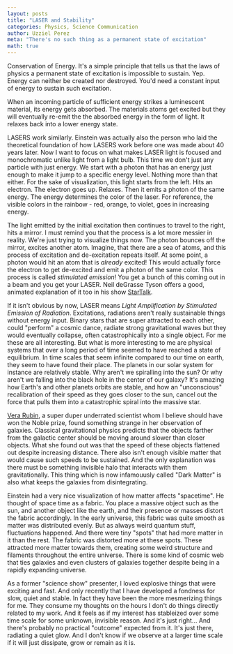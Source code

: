 ```yaml
---
layout: posts
title: "LASER and Stability"
categories: Physics, Science Communication
author: Uzziel Perez
meta: "There's no such thing as a permanent state of excitation"
math: true
---
```


Conservation of Energy. It's a simple principle that tells us that the laws of physics a permanent state of excitation is impossible to sustain. Yep. Energy can neither be created nor destroyed. You'd need a constant input of energy to sustain such excitation.

When an incoming particle of sufficient energy strikes a luminescent material, its energy gets absorbed. The materials atoms get excited but they will eventually re-emit the the absorbed energy in the form of light. It relaxes back into a lower energy state.

LASERS work similarly. Einstein was actually also the person who laid the theoretical foundation of how LASERS work before one was made about 40 years later. Now I want to focus on what makes LASER light is focused and monochromatic unlike light from a light bulb. This time we don't just any particle with just energy. We start with a photon that has an energy just enough to make it jump to a specific energy level. Nothing more than that either. For the sake of visualization, this light starts from the left. Hits an electron. The electron goes up. Relaxes. Then it emits a photon of the same energy. The energy determines the color of the laser. For reference, the visible colors in the rainbow - red, orange, to violet, goes in increasing energy.

The light emitted by the initial excitation then continues to travel to the right, hits a mirror. I must remind you that the process is a lot more messier in reality. We're just trying to visualize things now. The photon bounces off the mirror, excites another atom. Imagine, that there are a sea of atoms, and this process of excitation and de-excitation repeats itself. At some point, a photon would hit an atom that is *already* excited! This would actually force the electron to get de-excited and emit a photon of the same color. This process is called *stimulated emission*! You get a bunch of this coming out in a beam and you get your LASER. Neil deGrasse Tyson offers a good, animated explanation of it too in his show [StarTalk](https://www.youtube.com/watch?v=t9jtGHXgQvw).

If it isn't obvious by now, LASER means *Light Amplification by Stimulated Emission of Radiation*. Excitations, radiations aren't really sustainable things without energy input. Binary stars that are super attracted to each other, could "perform" a cosmic dance, radiate strong gravitational waves but they would eventually collapse, often catastrophically into a single object. For me these are all interesting. But what is more interesting to me are physical systems that over a long period of time seemed to have reached a state of equilibrium. In time scales that seem infinite compared to our time on earth, they seem to have found their place. The planets in our solar system for instance are relatively stable. Why aren't we spiralling into the sun? Or why aren't we falling into the black hole in the center of our galaxy? It's amazing how Earth's and other planets orbits are stable, and how an "unconscious" recalibration of their speed as they goes closer to the sun, cancel out the force that pulls them into a catastrophic spiral into the massive star.

[Vera Rubin](https://www.youtube.com/watch?v=9W3RsaWuCuE), a super duper underrated scientist whom I believe should have won the Noble prize, found something strange in her observation of galaxies. Classical gravitational physics predicts that the objects farther from the galactic center should be moving around slower than closer objects. What she found out was that the speed of these objects flattened out despite increasing distance. There also isn't enough visible matter that would cause such speeds to be sustained. And the only explanation was there must be something invisible halo that interacts with them gravitationally. This thing which is now infamouusly called "Dark Matter" is also what keeps the galaxies from disintegrating.

Einstein had a very nice visualization of how matter affects "spacetime". He thought of space time as a fabric. You place a massive object such as the sun, and another object like the earth, and their presence or masses distort the fabric accordingly. In the early universe, this fabric was quite smooth as matter was distributed evenly. But as always weird quantum stuff, fluctuations happened. And there were tiny "spots" that had more matter in it than the rest. The fabric was distorted more at these spots. These attracted more matter towards them, creating some weird structure and filaments throughout the entire universe. There is some kind of cosmic web that ties galaxies and even clusters of galaxies together despite being in a rapidly expanding universe.

As a former "science show" presenter, I loved explosive things that were exciting and fast. And only recently that I have developed a fondness for slow, quiet and stable. In fact they have been the more mesmerizing things for me. They consume my thoughts on the hours I don't do things directly related to my work. And it feels as if my interest has stableized over some time scale for some unknown, invisible reason.  And it's just right... And there's probably no practical "outcome" expected from it. It's just there, radiating a quiet glow. And I don't know if we observe at a larger time scale if it will just dissipate, grow or remain as it is.
